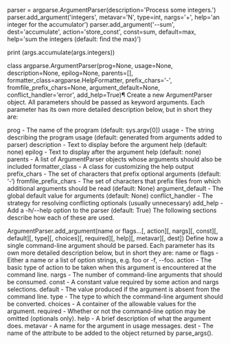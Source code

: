 parser = argparse.ArgumentParser(description='Process some integers.')
parser.add_argument('integers', metavar='N', type=int, nargs='+',
                    help='an integer for the accumulator')
parser.add_argument('--sum', dest='accumulate', action='store_const',
                    const=sum, default=max,
                    help='sum the integers (default: find the max)')

print (args.accumulate(args.integers))

class argparse.ArgumentParser(prog=None, usage=None, description=None, epilog=None, parents=[], formatter_class=argparse.HelpFormatter, prefix_chars='-', fromfile_prefix_chars=None, argument_default=None, conflict_handler='error', add_help=True)¶
Create a new ArgumentParser object. All parameters should be passed as keyword arguments. Each parameter has its own more detailed description below, but in short they are:

prog - The name of the program (default: sys.argv[0])
usage - The string describing the program usage (default: generated from arguments added to parser)
description - Text to display before the argument help (default: none)
epilog - Text to display after the argument help (default: none)
parents - A list of ArgumentParser objects whose arguments should also be included
formatter_class - A class for customizing the help output
prefix_chars - The set of characters that prefix optional arguments (default: ‘-‘)
fromfile_prefix_chars - The set of characters that prefix files from which additional arguments should be read (default: None)
argument_default - The global default value for arguments (default: None)
conflict_handler - The strategy for resolving conflicting optionals (usually unnecessary)
add_help - Add a -h/--help option to the parser (default: True)
The following sections describe how each of these are used.

ArgumentParser.add_argument(name or flags...[, action][, nargs][, const][, default][, type][, choices][, required][, help][, metavar][, dest])
Define how a single command-line argument should be parsed. Each parameter has its own more detailed description below, but in short they are:
name or flags - Either a name or a list of option strings, e.g. foo or -f, --foo.
action - The basic type of action to be taken when this argument is encountered at the command line.
nargs - The number of command-line arguments that should be consumed.
const - A constant value required by some action and nargs selections.
default - The value produced if the argument is absent from the command line.
type - The type to which the command-line argument should be converted.
choices - A container of the allowable values for the argument.
required - Whether or not the command-line option may be omitted (optionals only).
help - A brief description of what the argument does.
metavar - A name for the argument in usage messages.
dest - The name of the attribute to be added to the object returned by parse_args().